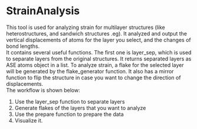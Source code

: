 # StrainAnalysis
This tool is used for analyzing strain for multilayer structures (like heterostructures, and sandwich structures .eg). It analyzed and output the vertical displacements of atoms for the layer you select, and the changes of bond lengths.  
It contains several useful functions. The first one is layer_sep, which is used to separate layers from the original structures. It returns separated layers as ASE atoms object in a list. To analyze strain, a flake for the selected layer will be generated by the flake_generator function. It also has a mirror function to flip the structure in case you want to change the direction of displacements.  
The workflow is shown below:  
1. Use the layer_sep function to separate layers  
2. Generate flakes of the layers that you want to analyze
3. Use the prepare function to prepare the data
4. Visualize it.
